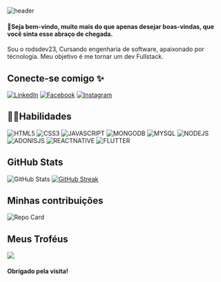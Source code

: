 ![header](https://capsule-render.vercel.app/api?type=waving&height=300&section=header&text=Rodrigo❄Sousa&fontSize=90&color=gradient&customColorList=0,2,2,5,30&animation=fadeIn)

#### 🌟Seja bem-vindo, muito mais do que apenas desejar boas-vindas, que você sinta esse abraço de chegada.
Sou o rodsdev23, Cursando engenharia de software, apaixonado por técnologia. Meu objetivo é me tornar um dev Fullstack.    

## Conecte-se comigo ✨
[![LinkedIn](https://img.shields.io/badge/LinkedIn-000?style=for-the-badge&logo=linkedin&logoColor=0E76A8)](https://www.linkedin.com/in/rodrigo-sousa-311b19275/)
[![Facebook](https://img.shields.io/badge/Facebook-000?style=for-the-badge&logo=facebook)](https://www.facebook.com/rodrigo.4025/)
[![Instagram](https://img.shields.io/badge/Instagram-000?style=for-the-badge&logo=instagram)](https://www.instagram.com/rodrigo_s.sousa/)

## 🐱‍👤Habilidades
![HTML5](https://img.shields.io/badge/HTML5-E34F26?style=for-the-badge&logo=html5&logoColor=white)
![CSS3](https://img.shields.io/badge/CSS3-1572B6?style=for-the-badge&logo=css3&logoColor=white)
![JAVASCRIPT](https://img.shields.io/badge/JavaScript-323330?style=for-the-badge&logo=javascript&logoColor=F7DF1E)
![MONGODB](https://img.shields.io/badge/MongoDB-4EA94B?style=for-the-badge&logo=mongodb&logoColor=white)
![MYSQL](https://img.shields.io/badge/MySQL-005C84?style=for-the-badge&logo=mysql&logoColor=white)
![NODEJS](https://img.shields.io/badge/Node%20js-339933?style=for-the-badge&logo=nodedotjs&logoColor=white)
![ADONISJS](https://img.shields.io/badge/adonis%20js-220052?style=for-the-badge&logo=adonisjs&logoColor=white)
![REACTNATIVE](https://img.shields.io/badge/React_Native-20232A?style=for-the-badge&logo=react&logoColor=61DAFB)
![FLUTTER](https://img.shields.io/badge/Flutter-02569B?style=for-the-badge&logo=flutter&logoColor=white)



## GitHub Stats

![GitHub Stats](https://github-readme-stats.vercel.app/api?username=rodsdev23&theme=transparent&bg_color=000&border_color=30A3DC&show_icons=true&icon_color=FFF&title_color=DDD&text_color=30A3DC&hide_title=true&hide=stars)
[![GitHub Streak](https://streak-stats.demolab.com/?user=rodsdev23&theme=gotham&background=000&border=30A3DC&dates=FFF)](https://git.io/streak-stats)

## Minhas contribuições
![Repo Card](https://github-readme-stats.vercel.app/api/pin/?username=rodsdev23&repo=dio-lab-open-source&bg_color=000&border_color=30A3DC&show_icons=true&icon_color=30A3DC&title_color=E94D5F&text_color=DDD)


## Meus Troféus
![](https://github-profile-trophy.vercel.app/?username=rodsdev23&column=3&margin-w=15&margin-h=15&theme=darkhub&no-frame=true)
</br>

#### Obrigado pela visita!





